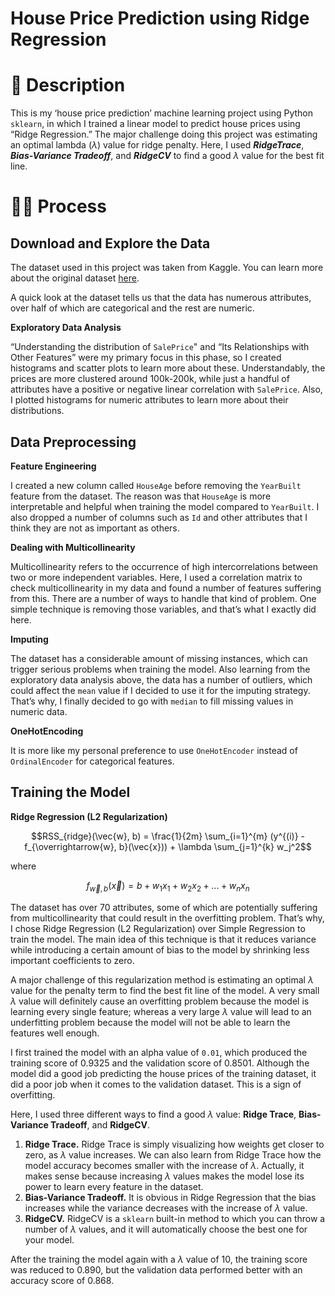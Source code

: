# House Price Prediction using Ridge Regression

# 🌟 Description

This is my ‘house price prediction’ machine learning project using Python `sklearn`, in which I trained a linear model to predict house prices using “Ridge Regression.” The major challenge doing this project was estimating an optimal lambda $(\lambda)$ value for ridge penalty. Here, I used **_RidgeTrace_**, **_Bias-Variance Tradeoff_**, and **_RidgeCV_** to find a good $\lambda$ value for the best fit line.

# 👨‍💻 Process

## Download and Explore the Data

The dataset used in this project was taken from Kaggle. You can learn more about the original dataset [here](https://www.kaggle.com/competitions/house-prices-advanced-regression-techniques).

A quick look at the dataset tells us that the data has numerous attributes, over half of which are categorical and the rest are numeric.

**Exploratory Data Analysis**

“Understanding the distribution of `SalePrice`" and “Its Relationships with Other Features” were my primary focus in this phase, so I created histograms and scatter plots to learn more about these. Understandably, the prices are more clustered around 100k-200k, while just a handful of attributes have a positive or negative linear correlation with `SalePrice`. Also, I plotted histograms for numeric attributes to learn more about their distributions.

## Data Preprocessing

**Feature Engineering**

I created a new column called `HouseAge` before removing the `YearBuilt` feature from the dataset. The reason was that `HouseAge` is more interpretable and helpful when training the model compared to `YearBuilt`. I also dropped a number of columns such as `Id` and other attributes that I think they are not as important as others.

**Dealing with Multicollinearity**

Multicollinearity refers to the occurrence of high intercorrelations between two or more independent variables. Here, I used a correlation matrix to check multicollinearity in my data and found a number of features suffering from this. There are a number of ways to handle that kind of problem. One simple technique is removing those variables, and that’s what I exactly did here.

**Imputing**

The dataset has a considerable amount of missing instances, which can trigger serious problems when training the model. Also learning from the exploratory data analysis above, the data has a number of outliers, which could affect the `mean` value if I decided to use it for the imputing strategy. That’s why, I finally decided to go with `median` to fill missing values in numeric data.

**OneHotEncoding**

It is more like my personal preference to use `OneHotEncoder` instead of `OrdinalEncoder` for categorical features. 

## Training the Model

**Ridge Regression (L2 Regularization)**

$$RSS_{ridge}(\vec{w}, b) = \frac{1}{2m} \sum_{i=1}^{m} (y^{(i)} - f_{\overrightarrow{w}, b}(\vec{x})) + \lambda \sum_{j=1}^{k} w_j^2$$

where

$$f_{\overrightarrow{w}, b}(\vec{x}) = b + w_1x_1 + w_2x_2 + ... + w_nx_n$$

The dataset has over 70 attributes, some of which are potentially suffering from multicollinearity that could result in the overfitting problem. That’s why, I chose Ridge Regression (L2 Regularization) over Simple Regression to train the model. The main idea of this technique is that it reduces variance while introducing a certain amount of bias to the model by shrinking less important coefficients to zero.

A major challenge of this regularization method is estimating an optimal $\lambda$ value for the penalty term to find the best fit line of the model. A very small $\lambda$ value will definitely cause an overfitting problem because the model is learning every single feature; whereas a very large $\lambda$ value will lead to an underfitting problem because the model will not be able to learn the features well enough.

I first trained the model with an alpha value of `0.01`, which produced the training score of $0.9325$ and the validation score of $0.8501$. Although the model did a good job predicting the house prices of the training dataset, it did a poor job when it comes to the validation dataset. This is a sign of overfitting. 

Here, I used three different ways to find a good $\lambda$ value: **Ridge Trace**, **Bias-Variance Tradeoff**, and **RidgeCV**.
1. **Ridge Trace.** Ridge Trace is simply visualizing how weights get closer to zero, as $\lambda$ value increases. We can also learn from Ridge Trace how the model accuracy becomes smaller with the increase of $\lambda$. Actually, it makes sense because increasing $\lambda$ values makes the model lose its power to learn every feature in the dataset.
2. **Bias-Variance Tradeoff.** It is obvious in Ridge Regression that the bias increases while the variance decreases with the increase of $\lambda$ value.
3. **RidgeCV.** RidgeCV is a `sklearn` built-in method to which you can throw a number of $\lambda$ values, and it will automatically choose the best one for your model.

After the training the model again with a $\lambda$ value of 10, the training score was reduced to $0.890$, but the validation data performed better with an accuracy score of $0.868$.
